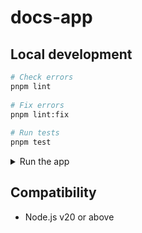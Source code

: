 # docs-app

## Local development

```sh
# Check errors
pnpm lint
 
# Fix errors
pnpm lint:fix
 
# Run tests
pnpm test
```

<details>

<summary>Run the app</summary>

1. To test the latest code, build the addons in the `packages` folder before starting the app.

    ```sh
    # From the workspace root
    pnpm build

    # From the root of this package
    pnpm start
    ```

1. Open the app at [http://localhost:4200](http://localhost:4200).

</details>


## Compatibility

- Node.js v20 or above
